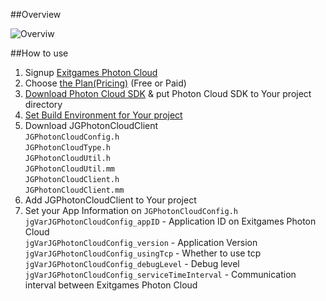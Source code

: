 ##Overview

![Overviw](http://i.imgur.com/2t2uAKO.png)

##How to use

1. Signup [Exitgames Photon Cloud](https://cloud.exitgames.com)
2. Choose [the Plan(Pricing)](https://cloud.exitgames.com/Pricing) (Free or Paid)
3. [Download Photon Cloud SDK](https://cloud.exitgames.com/Download) & put Photon Cloud SDK to Your project directory
4. [Set Build Environment for Your project](https://github.com/kimbobv22/JGPhotonCloudClient/wiki/Build-Setting-for-XCode)
5. Download JGPhotonCloudClient<br/>
`JGPhotonCloudConfig.h`<br/>
`JGPhotonCloudType.h`<br/>
`JGPhotonCloudUtil.h`<br/>
`JGPhotonCloudUtil.mm`<br/>
`JGPhotonCloudClient.h`<br/>
`JGPhotonCloudClient.mm`<br/>
6. Add JGPhotonCloudClient to Your project
7. Set your App Information on `JGPhotonCloudConfig.h`<br/>
`jgVarJGPhotonCloudConfig_appID` - Application ID on Exitgames Photon Cloud<br/>
`jgVarJGPhotonCloudConfig_version` - Application Version<br/>
`jgVarJGPhotonCloudConfig_usingTcp` - Whether to use tcp<br/>
`jgVarJGPhotonCloudConfig_debugLevel` - Debug level<br/>
`jgVarJGPhotonCloudConfig_serviceTimeInterval` - Communication interval between Exitgames Photon Cloud<br/>
